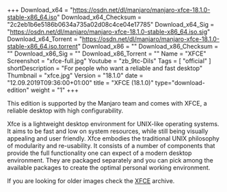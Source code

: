 +++
Download_x64 = "https://osdn.net/dl/manjaro/manjaro-xfce-18.1.0-stable-x86_64.iso"
Download_x64_Checksum = "2c2eb1b6e5186b0634a735a02d08c4ce04e17785"
Download_x64_Sig = "https://osdn.net/dl/manjaro/manjaro-xfce-18.1.0-stable-x86_64.iso.sig"
Download_x64_Torrent = "https://osdn.net/dl/manjaro/manjaro-xfce-18.1.0-stable-x86_64.iso.torrent"
Download_x86 = ""
Download_x86_Checksum = ""
Download_x86_Sig = ""
Download_x86_Torrent = ""
Name = "XFCE"
Screenshot = "xfce-full.jpg"
Youtube = "zb_9tc-DiIs"
Tags = [ "official" ]
shortDescription = "For people who want a reliable and fast desktop"
Thumbnail = "xfce.jpg"
Version = "18.1.0"
date = "12.09.2019T09:36:00+01:00"
title = "XFCE (18.1.0)"
type="download-edition"
weight = "1"
+++

This edition is supported by the Manjaro team and comes with XFCE, a reliable desktop with high configurability.

Xfce is a lightweight desktop environment for UNIX-like operating systems. It aims to be fast and low on system resources, while still being visually appealing and user friendly. Xfce embodies the traditional UNIX philosophy of modularity and re-usability. It consists of a number of components that provide the full functionality one can expect of a modern desktop environment. They are packaged separately and you can pick among the available packages to create the optimal personal working environment.

If you are looking for older images check the [XFCE](https://osdn.net/projects/manjaro/storage/z_release_archive/xfce) archive.


